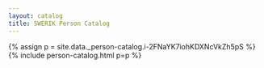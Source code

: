 ```yaml
---
layout: catalog
title: SWERIK Person Catalog
---
```

{% assign p = site.data._person-catalog.i-2FNaYK7iohKDXNcVkZh5pS %}
{% include person-catalog.html p=p %}

